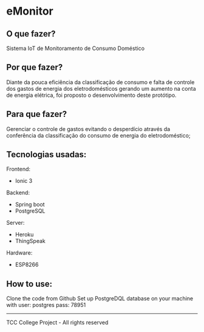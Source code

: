 # eMonitor

O que fazer?
-----------------
Sistema IoT de Monitoramento de Consumo Doméstico


Por que fazer?
-----------------
Diante da pouca eficiência da classificação de consumo e falta de controle dos gastos de energia dos eletrodomésticos gerando um aumento na conta de energia elétrica, foi proposto o desenvolvimento deste protótipo.

Para que fazer?
-----------------
Gerenciar o controle de gastos evitando o desperdício através da conferência da classificação do consumo de energia do eletrodoméstico;

Tecnologias usadas:
-----------------
Frontend:
- Ionic 3

Backend:
- Spring boot
- PostgreSQL

Server:
- Heroku
- ThingSpeak

Hardware:
- ESP8266

## How to use:

Clone the code from Github
Set up PostgreDQL database on your machine with
user: postgres
pass: 78951

---------------------------------------
TCC College Project - All rights reserved


